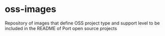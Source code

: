 # oss-images
Repository of images that define OSS project type and support level to be included in the README of Port open source projects
